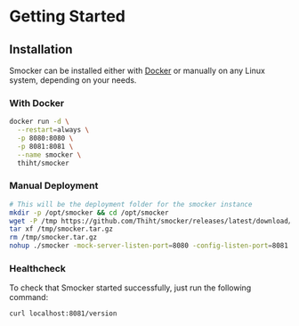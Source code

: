 # Getting Started

## Installation

Smocker can be installed either with [Docker](https://www.docker.com/) or manually on any Linux system, depending on your needs.

### With Docker

```sh
docker run -d \
  --restart=always \
  -p 8080:8080 \
  -p 8081:8081 \
  --name smocker \
  thiht/smocker
```

### Manual Deployment

```sh
# This will be the deployment folder for the smocker instance
mkdir -p /opt/smocker && cd /opt/smocker
wget -P /tmp https://github.com/Thiht/smocker/releases/latest/download/smocker.tar.gz
tar xf /tmp/smocker.tar.gz
rm /tmp/smocker.tar.gz
nohup ./smocker -mock-server-listen-port=8080 -config-listen-port=8081 &
```

### Healthcheck

To check that Smocker started successfully, just run the following command:

```sh
curl localhost:8081/version
```
